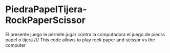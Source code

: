 # PiedraPapelTijera-RockPaperScissor
El presente juego le permite jugar contra la computadora el juego de piedra papel o tijera /// This code allows to play rock paper and scissor vs the computer
